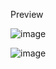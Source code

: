 Preview

![image](https://github.com/josrojas/React-Apex-api/assets/73319827/63d1ebc4-2155-440a-a581-afe8cc92a681)

![image](https://github.com/josrojas/ApexAPI/assets/73319827/adee6ddd-8a9a-4188-b81a-3997d1219dd6)
